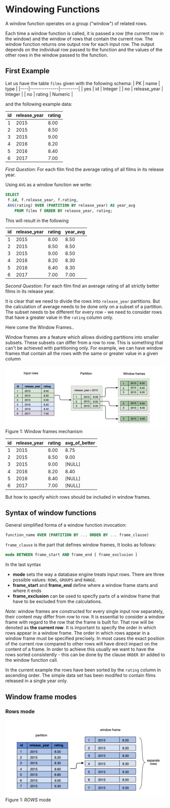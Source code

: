 # Windowing Functions

A window function operates on a group ("window") of related rows.

Each time a window function is called, it is passed a row (the current row in the window) and the window of rows that contain the current row. The window function returns one output row for each input row. The output depends on the individual row passed to the function and the values of the other rows in the window passed to the function. 

## First Example

Let us have the table `films` given with the following schema:
| PK |   name       |  type   |
|----|--------------|---------|
| yes | id           | Integer |
| no  | release_year | Integer |
| no   | rating       | Numeric |

and the following example data:

| id |  release_year  | rating |
|----|----------------|--------|
|  1 |   2015         | 8.00  |
|  2 |   2015         | 8.50   |
|  3 |   2015         | 9.00  |
|  4 |   2016         | 8.20  |
|  5 |   2016         | 8.40  |
|  6 |   2017         | 7.00  |

*First Question*: For each film find the average rating of all films in its release year.

Using `AVG` as a window function we write:

```sql
SELECT
 f.id, f.release_year, f.rating,
 AVG(rating) OVER (PARTITION BY release_year) AS year_avg
    FROM films f ORDER BY release_year, rating;
```
This will result in the following 

| id  | release_year  | rating  | year_avg  |
|-----|---------------|---------|-----------|
|  1  |   2015        |  8.00   |  8.50     |
|  2  |   2015        |  8.50   |  8.50     |
|  3  |   2015        |  9.00   |  8.50     |
|  4  |   2016        |  8.20   | 8.30      |
| 5   |   2016        |  8.40   | 8.30      |
|  6  |   2017        |  7.00   | 7.00      |

*Second Question*: For each film find an average rating of all strictly better films in its release year.

It is clear that we need to divide the rows into `release_year` partitions. But the calculation of average needs to be done only on a subset of a partition.
The subset needs to be different for every row - we need to consider rows that have a greater value in the `rating` column only. 

Here come the Window Frames..

Window frames are a feature which allows dividing partitions into smaller subsets. These subsets can differ from a row to row. This is something that can't be achieved with partitioning only. For example, we can have window frames that contain all the rows with the same or greater value in a given column

<img src="images/window_frames.png" width="600">\
Figure 1: Window frames mechanism

| id  | release_year  | rating  | avg_of_better |
|-----|---------------|---------|---------------|
|  1  |   2015        |  8.00   |  8.75         |
|  2  |   2015        |  8.50   |  9.00         |
|  3  |   2015        |  9.00   |  [NULL]       |
|  4  |   2016        |  8.20   |  8.40         |
| 5   |   2016        |  8.40   |  [NULL]       |
|  6  |   2017        |  7.00   |  [NULL]       |

But how to specify which rows should be included in window frames. 

## Syntax of window functions
 General simplified forma of a window function invocation:

```sql
function_name OVER (PARTITION BY ... ORDER BY ... frame_clause)
```

`frame_clause` is the part that defines window frames, It looks as follows:

```sql
mode BETWEEN frame_start AND frame_end [ frame_exclusion ]
```

In the last syntax 

* **mode** sets the way a database engine treats input rows. There are three possible values: `ROWS`, `GROUPS` and `RANGE`.
* **frame_start** and **frame_end** define where a window frame starts and where it ends
* **frame_exclusion** can be used to specify parts of a window frame that have to be excluded from the calculations.

*Note*: window frames are constructed for every single input row separately, their content may differ from row to row. It is essential to consider a window frame with regard to the row that the frame is built for. That row will be denoted as **the current row**.
It is important to specify the order in which rows appear in a window frame. The order in which rows appear in a window frame must be specified precisely. In most cases the exact position of the current row compared to other rows will have direct impact on the content of a frame. In order to achieve this usually we want to have the rows sorted consistently - this can be done by the clause `ORDER BY` added to the window function call.

In the current example the rows have been sorted by the `rating` column in ascending order. The simple data set has been modifed to contain films released in a single year only.

## Window frame modes

### Rows mode

<img src="images/rows_mode.png" width="600">\
Figure 1: *ROWS* mode

